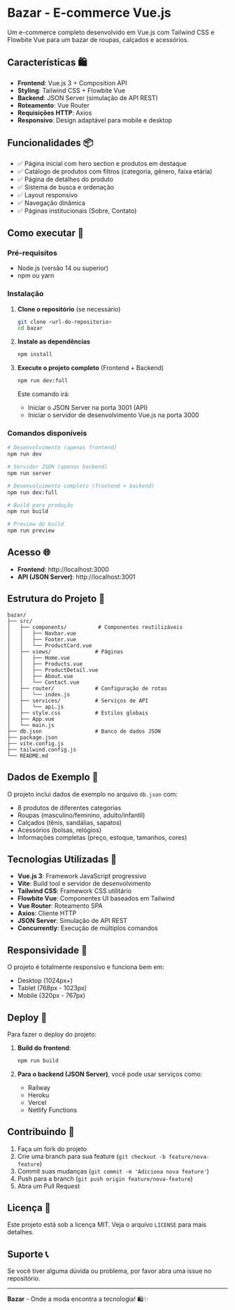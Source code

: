 # Bazar   - E-commerce Vue.js

Um e-commerce completo desenvolvido em Vue.js com Tailwind CSS e Flowbite Vue para um bazar de roupas, calçados e acessórios.

## Características 🛍️

- **Frontend**: Vue.js 3 + Composition API
- **Styling**: Tailwind CSS + Flowbite Vue
- **Backend**: JSON Server (simulação de API REST)
- **Roteamento**: Vue Router
- **Requisições HTTP**: Axios
- **Responsivo**: Design adaptável para mobile e desktop

## Funcionalidades 📦

- ✅ Página inicial com hero section e produtos em destaque
- ✅ Catálogo de produtos com filtros (categoria, gênero, faixa etária)
- ✅ Página de detalhes do produto
- ✅ Sistema de busca e ordenação
- ✅ Layout responsivo
- ✅ Navegação dinâmica
- ✅ Páginas institucionais (Sobre, Contato)

## Como executar 🚀

### Pré-requisitos

- Node.js (versão 14 ou superior)
- npm ou yarn

### Instalação

1. **Clone o repositório** (se necessário)
   ```bash
   git clone <url-do-repositorio>
   cd bazar
   ```

2. **Instale as dependências**
   ```bash
   npm install
   ```

3. **Execute o projeto completo** (Frontend + Backend)
   ```bash
   npm run dev:full
   ```

   Este comando irá:
   - Iniciar o JSON Server na porta 3001 (API)
   - Iniciar o servidor de desenvolvimento Vue.js na porta 3000

### Comandos disponíveis

```bash
# Desenvolvimento (apenas frontend)
npm run dev

# Servidor JSON (apenas backend)
npm run server

# Desenvolvimento completo (frontend + backend)
npm run dev:full

# Build para produção
npm run build

# Preview do build
npm run preview
```

## Acesso 🌐

- **Frontend**: http://localhost:3000
- **API (JSON Server)**: http://localhost:3001

## Estrutura do Projeto 📁

```
bazar/
├── src/
│   ├── components/          # Componentes reutilizáveis
│   │   ├── Navbar.vue
│   │   ├── Footer.vue
│   │   └── ProductCard.vue
│   ├── views/              # Páginas
│   │   ├── Home.vue
│   │   ├── Products.vue
│   │   ├── ProductDetail.vue
│   │   ├── About.vue
│   │   └── Contact.vue
│   ├── router/             # Configuração de rotas
│   │   └── index.js
│   ├── services/           # Serviços de API
│   │   └── api.js
│   ├── style.css           # Estilos globais
│   ├── App.vue
│   └── main.js
├── db.json                 # Banco de dados JSON
├── package.json
├── vite.config.js
├── tailwind.config.js
└── README.md
```

## Dados de Exemplo 🛒

O projeto inclui dados de exemplo no arquivo `db.json` com:

- 8 produtos de diferentes categorias
- Roupas (masculino/feminino, adulto/infantil)
- Calçados (tênis, sandálias, sapatos)
- Acessórios (bolsas, relógios)
- Informações completas (preço, estoque, tamanhos, cores)

## Tecnologias Utilizadas 🔧

- **Vue.js 3**: Framework JavaScript progressivo
- **Vite**: Build tool e servidor de desenvolvimento
- **Tailwind CSS**: Framework CSS utilitário
- **Flowbite Vue**: Componentes UI baseados em Tailwind
- **Vue Router**: Roteamento SPA
- **Axios**: Cliente HTTP
- **JSON Server**: Simulação de API REST
- **Concurrently**: Execução de múltiplos comandos

## Responsividade 📱

O projeto é totalmente responsivo e funciona bem em:
- Desktop (1024px+)
- Tablet (768px - 1023px)
- Mobile (320px - 767px)

## Deploy 🚀

Para fazer o deploy do projeto:

1. **Build do frontend**:
   ```bash
   npm run build
   ```

2. **Para o backend (JSON Server)**, você pode usar serviços como:
   - Railway
   - Heroku
   - Vercel
   - Netlify Functions

## Contribuindo 🤝

1. Faça um fork do projeto
2. Crie uma branch para sua feature (`git checkout -b feature/nova-feature`)
3. Commit suas mudanças (`git commit -m 'Adiciona nova feature'`)
4. Push para a branch (`git push origin feature/nova-feature`)
5. Abra um Pull Request

## Licença 📄

Este projeto está sob a licença MIT. Veja o arquivo `LICENSE` para mais detalhes.

## Suporte 📞

Se você tiver alguma dúvida ou problema, por favor abra uma issue no repositório.

---

**Bazar** - Onde a moda encontra a tecnologia! 🛍️✨
